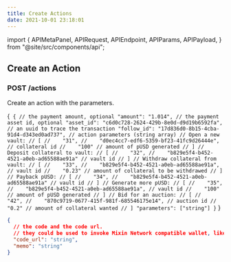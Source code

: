 ```yaml
---
title: Create Actions
date: 2021-10-01 23:18:01
---
```


import { APIMetaPanel, APIRequest, APIEndpoint, APIParams, APIPayload, } from "@site/src/components/api";

## Create an Action

### POST /actions

Create an action with the parameters.

<APIEndpoint base="https://leaf-api.pando.im/api" url="/actions" />

<APIMetaPanel scope="Authorized"/><APIPayload>{`
{ // the payment amount, optional "amount": "1.014", // the payment asset id, optional "asset_id": "c6d0c728-2624-429b-8e0d-d9d19b6592fa", // an uuid to trace the transaction "follow_id": "17d836d0-8b15-4cba-91d4-d343ed0ad737", // action parameters (string array) // Open a new vault: // [ //    "31", //    "d0ec4cc7-edf6-5359-bf23-41fc9d26444e", // collateral id //    "100" // amount of pUSD generated // ] // Deposit collateral to vault: // [ //    "32", //    "b829e5f4-b452-4521-a0eb-ad65588ae91a" // vault id // ] // Withdraw collateral from vault: // [ //    "33", //    "b829e5f4-b452-4521-a0eb-ad65588ae91a", // vault id //    "0.23" // amount of collateral to be withdrawed // ] // Payback pUSD: // [ //    "34", //    "b829e5f4-b452-4521-a0eb-ad65588ae91a" // vault id // ] // Generate more pUSD: // [ //    "35", //    "b829e5f4-b452-4521-a0eb-ad65588ae91a", // vault id //    "100" // amount of pUSD generated // ] // Bid for an auction: // [ //    "42", //    "870c9719-0677-415f-981f-685546175e14", // auction id //    "0.2" // amount of collateral wanted // ] "parameters": ["string"] }` }</APIPayload>

<APIRequest title="Create an action" method="POST" base="https://leaf-api.pando.im/api" url='/actions' data="--data PAYLOAD" />

```json title="Response"
{
  // the code and the code url.
  // they could be used to invoke Mixin Network compatible wallet, like Messenger and Fennec.  "code": "string",
  "code_url": "string",
  "memo": "string"
}
```
